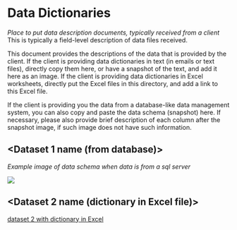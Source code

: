 # Data Dictionaries
_Place to put data description documents, typically received from a client_
This is typically a field-level description of data files received.

This document provides the descriptions of the data that is provided by the client. If the client is providing data dictionaries in text (in emails or text files), directly copy them here, or have a snapshot of the text, and add it here as an image. If the client is providing data dictionaries in Excel worksheets, directly put the Excel files in this directory, and add a link to this Excel file.

If the client is providing you the data from a database-like data management system, you can also copy and paste the data schema (snapshot) here. If necessary, please also provide brief description of each column after the snapshot image, if such image does not have such information. 

## <Dataset 1 name (from database)\>

_Example image of data schema when data is from a sql server_

![](data-dictionary-from-sql-table.PNG)

## <Dataset 2 name (dictionary in Excel file)\>

[dataset 2 with dictionary in Excel](./Raw-Data-Dictionary.csv)